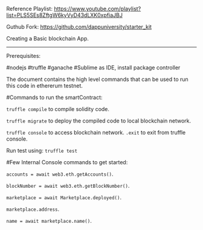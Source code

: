 Reference Playlist: https://www.youtube.com/playlist?list=PLS5SEs8ZftgW6kyVyD43dLXK0xpfiaJBJ

Guthub Fork: https://github.com/dappuniversity/starter_kit

Creating a Basic blockchain App.

---

Prerequisites:

#nodejs
#truffle
#ganache
#Sublime as IDE, install package controller

The document contains the high level commands that can be used to run this code in ethererum testnet.

#Commands to run the smartContract:

`truffle compile` to compile solidity code.

`truffle migrate` to deploy the compiled code to local blockchain network.

`truffle console` to access blockchain network.
`.exit` to exit from truffle console.

Run test using:
`truffle test`

#Few Internal Console commands to get started:

`accounts = await web3.eth.getAccounts()`.

`blockNumber = await web3.eth.getBlockNumber()`.

`marketplace = await Marketplace.deployed()`.

`marketplace.address`.

`name = await marketplace.name()`.
